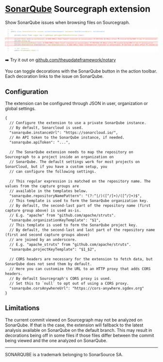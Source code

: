 # [SonarQube](https://www.sonarqube.org/) Sourcegraph extension

Show SonarQube issues when browsing files on Sourcegraph.

<p>
<picture>
<source srcset="https://raw.githubusercontent.com/sourcegraph/sourcegraph-sonarqube/main/images/screenshot_dark.png" media="(prefers-color-scheme: dark)">
<source srcset="https://raw.githubusercontent.com/sourcegraph/sourcegraph-sonarqube/main/images/screenshot_light.png" media="(prefers-color-scheme: light)">
<img src="https://raw.githubusercontent.com/sourcegraph/sourcegraph-sonarqube/main/images/screenshot_light.png" alt="Screenshot">
</picture>
</p>

➡️ Try it out on [github.com/theupdateframework/notary](https://sourcegraph.com/github.com/theupdateframework/notary@master/-/blob/server/storage/tuf_store.go?L25)

You can toggle decorations with the SonarQube button in the action toolbar.
Each decoration links to the issue on SonarQube.

## Configuration

The extension can be configured through JSON in user, organization or global settings.

```jsonc
{
  // Configure the extension to use a private SonarQube instance.
  // By default, Sonarcloud is used.
  "sonarqube.instanceUrl": "https://sonarcloud.io/",
  // An API token to the SonarQube instance, if needed.
  "sonarqube.apiToken": "...",

  // The SonarQube extension needs to map the repository on Sourcegraph to a project inside an organization on
  // SonarQube. The default settings work for most projects on SonarCloud, but if you have a custom setup, you
  // can configure the following settings.

  // This regular expression is matched on the repository name. The values from the capture groups are
  // available in the templates below.
  "sonarqube.repositoryNamePattern": "(?:^|/)([^/]+)/([^/]+)$",
  // This template is used to form the SonarQube organization key.
  // By default, the second-last part of the repository name (first capture group above) is used as-is.
  // E.g. "apache" from "github.com/apache/struts".
  "sonarqube.organizationKeyTemplate": "$1",
  // This template is used to form the SonarQube project key.
  // By default, the second-last and last part of the repository name (first and second capture groups above)
  // are joined by an underscore.
  // E.g. "apache_struts" from "github.com/apache/struts".
  "sonarqube.projectKeyTemplate": "$1_$2",

  // CORS headers are necessary for the extension to fetch data, but SonarQube does not send them by default.
  // Here you can customize the URL to an HTTP proxy that adds CORS headers.
  // By default Sourcegraph's CORS proxy is used.
  // Set this to `null` to opt out of using a CORS proxy.
  "sonarqube.corsAnywhereUrl": "https://cors-anywhere.sgdev.org"
}
```

## Limitations

The current commit viewed on Sourcegraph may not be analyzed on SonarQube.
If that is the case, the extension will fallback to the latest analysis available on SonarQube on the default branch.
This may result in decorations being off in some files if those files differ between the commit being viewed and the one analyzed on SonarQube.

---

SONARQUBE is a trademark belonging to SonarSource SA.
